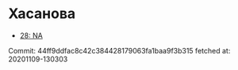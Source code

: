 # Хасанова
- [28: NA](28.md)

Commit: 44ff9ddfac8c42c384428179063fa1baa9f3b315
 fetched at: 20201109-130303
